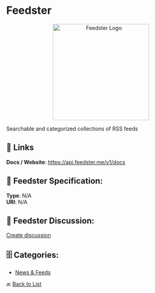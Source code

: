 # Feedster
<p align="center">
    <img width="256" src="https://raw.githubusercontent.com/apis-list/apis-list/main/apis/feedster/logo_256x256.png" alt="Feedster Logo"/>
</p>

Searchable and categorized collections of RSS feeds

##  🔗 Links
**Docs / Website**: https://api.feedster.me/v1/docs

## 🧬 Feedster Specification:
**Type**: N/A  
**URI**: N/A

## 💬 Feedster Discussion:
[Create discussion](https://github.com/apis-list/apis-list/discussions/new)

## 🗄️ Categories:
- [News & Feeds](https://github.com/apis-list/apis-list#news--feeds-)




🔙 [Back to List](https://github.com/apis-list/apis-list)

